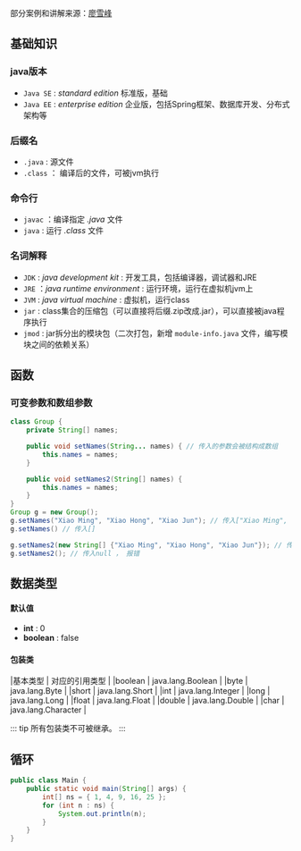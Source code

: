 部分案例和讲解来源：[廖雪峰](https://www.liaoxuefeng.com/wiki/1252599548343744/1255876875896416)

## 基础知识

### java版本

-   `Java SE` : *standard edition* 标准版，基础
-   `Java EE` : *enterprise edition* 企业版，包括Spring框架、数据库开发、分布式架构等

### 后缀名
-   `.java` : 源文件
-   `.class` ： 编译后的文件，可被jvm执行

### 命令行
-   `javac` ：编译指定 *.java* 文件
-   `java` : 运行 *.class* 文件


### 名词解释

-   `JDK` : *java development kit*  : 开发工具，包括编译器，调试器和JRE
-   `JRE` ：*java runtime environment* : 运行环境，运行在虚拟机jvm上
-   `JVM` : *java virtual machine* : 虚拟机，运行class
-   `jar` : class集合的压缩包（可以直接将后缀.zip改成.jar），可以直接被java程序执行
-   `jmod` : jar拆分出的模块包（二次打包，新增 `module-info.java` 文件，编写模块之间的依赖关系）

## 函数

### 可变参数和数组参数

```java
class Group {
    private String[] names;

    public void setNames(String... names) { // 传入的参数会被结构成数组
        this.names = names;
    }

    public void setNames2(String[] names) { 
        this.names = names;
    }
}
Group g = new Group();
g.setNames("Xiao Ming", "Xiao Hong", "Xiao Jun"); // 传入["Xiao Ming", "Xiao Hong", "Xiao Jun"]
g.setNames() // 传入[]

g.setNames2(new String[] {"Xiao Ming", "Xiao Hong", "Xiao Jun"}); // 传入["Xiao Ming", "Xiao Hong", "Xiao Jun"]
g.setNames2(); // 传入null ， 报错
```

## 数据类型

#### 默认值

-   **int** : 0
-   **boolean** : false

#### 包装类

|基本类型 |	对应的引用类型 |
|boolean |	java.lang.Boolean |
|byte |	java.lang.Byte |
|short |	java.lang.Short |
|int |	java.lang.Integer |
|long |	java.lang.Long |
|float |	java.lang.Float |
|double |	java.lang.Double |
|char |	java.lang.Character |

::: tip
所有包装类不可被继承。
:::

## 循环

```java
public class Main {
    public static void main(String[] args) {
        int[] ns = { 1, 4, 9, 16, 25 };
        for (int n : ns) {
            System.out.println(n);
        }
    }
}
```